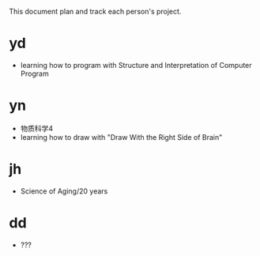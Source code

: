 This document plan and track each person's project.

# yd
- learning how to program with Structure and Interpretation of Computer Program


# yn
- 物质科学4
- learning how to draw with "Draw With the Right Side of Brain"


# jh
- Science of Aging/20 years

# dd
- ???